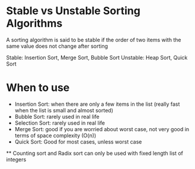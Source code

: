 # Stable vs Unstable Sorting Algorithms

A sorting algorithm is said to be stable if the order of two items with the same value does not change after sorting

Stable: Insertion Sort, Merge Sort, Bubble Sort
Unstable: Heap Sort, Quick Sort

# When to use

- Insertion Sort: when there are only a few items in the list (really fast when the list is small and almost sorted)
- Bubble Sort: rarely used in real life
- Selection Sort: rarely used in real life
- Merge Sort: good if you are worried about worst case, not very good in terms of space complexity (O(n))
- Quick Sort: Good for most cases, unless worst case

\*\* Counting sort and Radix sort can only be used with fixed length list of integers
